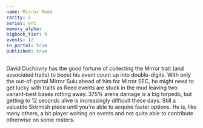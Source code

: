 ```yaml
---
name: Mirror Reed
rarity: 5
series: ent
memory_alpha:
bigbook_tier: 9
events: 12
in_portal: true
published: true
---
```


David Duchovny has the good fortune of collecting the Mirror trait (and associated traits) to boost his event count up into double-digits. With only the out-of-portal Mirror Sulu ahead of him for Mirror SEC, he might need to get lucky with traits as Reed events are stuck in the mud leaving two variant-best bases rotting away. 375% arena damage is a big torpedo, but getting to 12 seconds alive is increasingly difficult these days. Still a valuable Skirmish piece until you're able to acquire faster options. He is, like many others, a bit player waiting on events and not quite able to contribute otherwise on some rosters.

